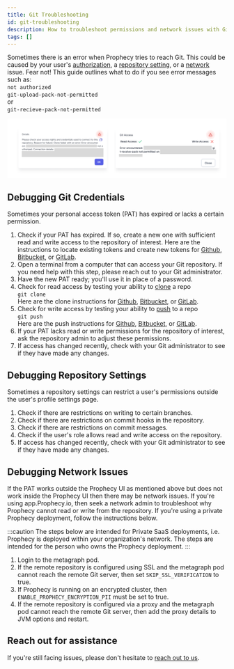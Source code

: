 ```yaml
---
title: Git Troubleshooting
id: git-troubleshooting
description: How to troubleshoot permissions and network issues with Git
tags: []
---
```


Sometimes there is an error when Prophecy tries to reach Git. This could be caused by your user's [authorization](#debugging-git-credentials), a [repository setting](#debugging-repository-setttings), or a [network](#debugging-network-issues) issue. Fear not! This guide outlines what to do if you see error messages such as:  
`not authorized`  
`git-upload-pack-not-permitted`  
or  
`git-recieve-pack-not-permitted`

![errorMsgs](./../img/git_troubleshooting_1.png)

## Debugging Git Credentials

Sometimes your personal access token (PAT) has expired or lacks a certain permission.

1. Check if your PAT has expired. If so, create a new one with sufficient read and write access to the repository of interest. Here are the instructions to locate existing tokens and create new tokens for [Github](https://docs.github.com/en/enterprise-cloud@latest/authentication/keeping-your-account-and-data-secure/managing-your-personal-access-tokens), [Bitbucket](https://support.atlassian.com/bitbucket-cloud/docs/repository-access-tokens/), or [GitLab](https://docs.gitlab.com/ee/user/profile/personal_access_tokens.html#create-a-personal-access-token).
2. Open a terminal from a computer that can access your Git repository. If you need help with this step, please reach out to your Git administrator.
3. Have the new PAT ready; you'll use it in place of a password.
4. Check for read access by testing your ability to [clone](https://git-scm.com/docs/git-clone) a repo  
   `git clone`  
   Here are the clone instructions for [Github](https://docs.github.com/en/enterprise-cloud@latest/authentication/keeping-your-account-and-data-secure/managing-your-personal-access-tokens#using-a-personal-access-token-on-the-command-line), [Bitbucket](https://support.atlassian.com/bitbucket-cloud/docs/clone-a-git-repository/), or [GitLab](https://docs.gitlab.com/ee/topics/git/clone.html).
5. Check for write access by testing your ability to [push](https://git-scm.com/docs/git-push) to a repo  
   `git push`  
   Here are the push instructions for [Github](https://docs.github.com/en/enterprise-cloud@latest/get-started/using-git/pushing-commits-to-a-remote-repository), [Bitbucket](https://support.atlassian.com/bitbucket-cloud/docs/push-code-to-bitbucket/), or [GitLab](https://docs.gitlab.com/ee/topics/git/commands.html#git-push).
6. If your PAT lacks read or write permissions for the repository of interest, ask the repository admin to adjust these permissions.
7. If access has changed recently, check with your Git administrator to see if they have made any changes.

## Debugging Repository Settings

Sometimes a repository settings can restrict a user's permissions outside the user's profile settings page.

1. Check if there are restrictions on writing to certain branches.
2. Check if there are restrictions on commit hooks in the repository.
3. Check if there are restrictions on commit messages.
4. Check if the user's role allows read and write access on the repository.
5. If access has changed recently, check with your Git administrator to see if they have made any changes.

## Debugging Network Issues

If the PAT works outside the Prophecy UI as mentioned above but does not work inside the Prophecy UI then there may be network issues. If you're using app.Prophecy.io, then seek a network admin to troubleshoot why Prophecy cannot read or write from the repository. If you're using a private Prophecy deployment, follow the instructions below.

:::caution
The steps below are intended for Private SaaS deployments, i.e. Prophecy is deployed within your organization's network. The steps are intended for the person who owns the Prophecy deployment.
:::

1. Login to the metagraph pod.
2. If the remote repository is configured using SSL and the metagraph pod cannot reach the remote Git server, then set `SKIP_SSL_VERIFICATION` to true.
3. If Prophecy is running on an encrypted cluster, then `ENABLE_PROPHECY_ENCRYPTION_PII` must be set to true.
4. If the remote repository is configured via a proxy and the metagraph pod cannot reach the remote Git server, then add the proxy details to JVM options and restart.

## Reach out for assistance

If you're still facing issues, please don't hesitate to [reach out to us](/docs/getting-started/getting-help.md).
